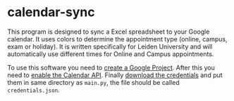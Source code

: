 # calendar-sync

This program is designed to sync a Excel spreadsheet to your Google calendar. It uses colors to determine the appointment type (online, campus, exam or holiday). It is written specifically for Leiden University and will automatically use different times for Online and Campus appointments.

To use this software you need to [create a Google Project](https://console.cloud.google.com/cloud-resource-manager). After this you need to [enable the Calendar API](https://support.google.com/googleapi/answer/6158841?hl=en). Finally [download the credentials](https://cloud.google.com/docs/authentication/getting-started) and put them in same directory as `main.py`, the file should be called `credentials.json`.
